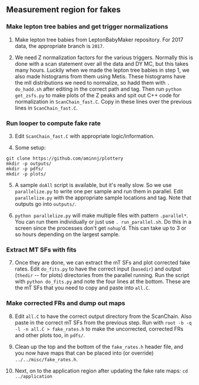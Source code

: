 ## Measurement region for fakes

### Make lepton tree babies and get trigger normalizations

1. Make lepton tree babies from LeptonBabyMaker repository. For 2017 data, the appropriate branch is `2017`.

2. We need Z normalization factors for the various triggers. Normally this is done with a scan statement over all the data
and DY MC, but this takes many hours. Luckily when we made the lepton tree babies in step 1, we also made histograms from them using
Metis. These histograms have the mll distributions we need to normalize, so hadd them with `. do_hadd.sh` after editing in the correct path
and tag. Then run `python get_zsfs.py` to make plots of the Z peaks and spit out C++ code for normalization in `ScanChain_fast.C`. Copy in these lines
over the previous lines in `ScanChain_fast.C`.

### Run looper to compute fake rate

3. Edit `ScanChain_fast.C` with appropriate logic/information.

4. Some setup:
```
git clone https://github.com/aminnj/plottery
mkdir -p outputs/
mkdir -p pdfs/
mkdir -p plots/
```

5. A sample `doAll` script is available, but it's really slow. So we use `parallelize.py` to write one per sample and run them in parallel. 
Edit `parallelize.py` with the appropriate sample locations and tag. Note that outputs go into `outputs/`.

6. `python parallelize.py` will make multiple files with pattern `.parallel*`. You can run them individually or just use `. run_parallel.sh`.
Do this in a screen since the processes don't get `nohup`'d. This can take up to 3 or so hours depending on the largest sample.

### Extract MT SFs with fits

7. Once they are done, we can extract the mT SFs and plot corrected fake rates. Edit `do_fits.py` to have the correct input (`basedir`) and output (`thedir` -- for plots) directories from the 
parallel running. Run the script with `python do_fits.py` and note the
four lines at the bottom. These are the mT SFs that you need to copy and paste into `all.C`.

### Make corrected FRs and dump out maps

8. Edit `all.C` to have the correct output directory from the ScanChain. Also paste in the correct mT SFs from the previous step. Run with
`root -b -q -l -n all.C > fake_rates.h` to make the uncorrected, corrected FRs and other plots too, in `pdfs/`. 

9. Clean up the top and the bottom of the `fake_rates.h` header file, and you now have maps that can be placed into (or override) `../../misc/fake_rates.h`.

10. Next, on to the application region after updating the fake rate maps: `cd ../application`
